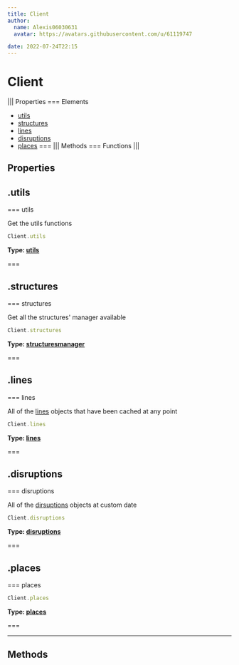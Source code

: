 ```yaml
---
title: Client
author:
  name: Alexis06030631
  avatar: https://avatars.githubusercontent.com/u/61119747

date: 2022-07-24T22:15
---
```


# Client

||| Properties
=== Elements
- [utils](#utils)
- [structures](#structures)
- [lines](#lines)
- [disruptions](#disruptions)
- [places](#places)
===
||| Methods
=== Functions
|||
## Properties
## .utils

=== utils

Get the utils functions


```javascript
Client.utils
```
**Type: [utils](../classes/utils)**

===

## .structures

=== structures

Get all the structures' manager available


```javascript
Client.structures
```
**Type: [structuresmanager](../structures/structuresmanager)**

===

## .lines

=== lines

All of the [lines](../classes/lines) objects that have been cached at any point


```javascript
Client.lines
```
**Type: [lines](../classes/lines)**

===

## .disruptions

=== disruptions

All of the [dirsuptions](../classes/dirsuptions) objects at custom date


```javascript
Client.disruptions
```
**Type: [disruptions](../classes/disruptions)**

===

## .places

=== places




```javascript
Client.places
```
**Type: [places](../classes/places)**

===

---
## Methods
